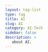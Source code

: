 ```yaml
---
layout: tag-list
type: tag
title: AI
slug: AI
category: AI-Tech
sidebar: false
description: >
   about AI.
---
```

